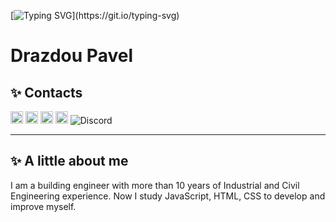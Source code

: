 [![Typing SVG](https://readme-typing-svg.demolab.com/?lines=Hello!+This+is+the+coolest+CV!!!;Ok,+this+is+the+simplest+CV.;Unfortunately...)](https://git.io/typing-svg)

# Drazdou Pavel

## ✨ Contacts

[<img src="https://img.shields.io/badge/LinkedIn-282C34?logo=linkedin&logoColor=0077B5" alt="LinkedIn logo" title="LinkedIn" height="20" />](https://www.linkedin.com/in/pavel-drazdou-b703a51b6/)
[<img src="https://img.shields.io/badge/Twitter-1d9bf0?logo=twitter&logoColor=fff" alt="Twitter logo" title="Twitter" height="20" />](https://twitter.com/PotomuchtoG)
[<img src="https://img.shields.io/badge/Github-282C34?logo=github&logoColor=fff" alt="Github logo" title="Github" height="20" />](https://github.com/itzaur)
[<img src="https://img.shields.io/badge/Gmail-D14836?logo=gmail&logoColor=fff" alt="Gmail logo" title="Gmail" height="20" />](mailto:preneur85@gmail.com)
![Discord](https://img.shields.io/badge/-Pavel%28%40itzaur%29-282C34?&style=flat&logo=discord&logoColor=7289da)

---

## ✨ A little about me

I am a building engineer with more than 10 years of Industrial and Civil Engineering experience.
Now I study JavaScript, HTML, CSS to develop and improve myself.
